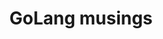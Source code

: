 ---
layout: posts_by_category
categories: golang
title: GoLang musings
permalink: /category/golang
---